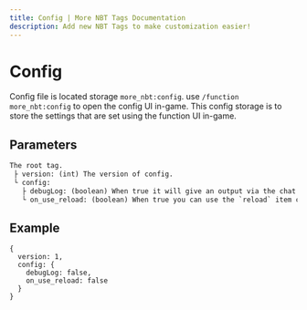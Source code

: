 ```yaml
---
title: Config | More NBT Tags Documentation
description: Add new NBT Tags to make customization easier!
---
```


# Config

Config file is located storage `more_nbt:config`. use `/function more_nbt:config` to open the config UI in-game. This config storage is to store the settings that are set using the function UI in-game.

## Parameters

```txt
The root tag.
 ├ version: (int) The version of config.
 └ config:
   ├ debugLog: (boolean) When true it will give an output via the chat log. default: false
   └ on_use_reload: (boolean) When true you can use the `reload` item component. default: false
```

## Example

```snbt
{
  version: 1,
  config: {
    debugLog: false,
    on_use_reload: false
  }
}
```
